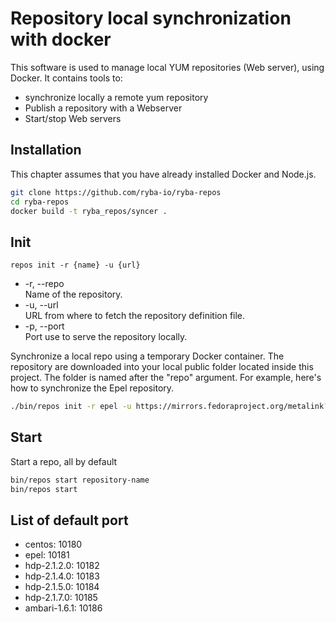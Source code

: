 
# Repository local synchronization with docker

This software is used to manage local YUM repositories (Web server), using
Docker. It contains tools to:
*   synchronize locally a remote yum repository
*   Publish a repository with a Webserver
*   Start/stop Web servers

## Installation

This chapter assumes that you have already installed Docker and Node.js.

```bash
git clone https://github.com/ryba-io/ryba-repos
cd ryba-repos
docker build -t ryba_repos/syncer .
```

## Init

`repos init -r {name} -u {url}`

*   -r, --repo   
    Name of the repository.   
*   -u, --url   
    URL from where to fetch the repository definition file.    
*   -p, --port   
    Port use to serve the repository locally.   

Synchronize a local repo using a temporary Docker container. The repository are
downloaded into your local public folder located inside this project. The
folder is named after the "repo" argument. For example, here's how to
synchronize the Epel repository.

```bash
./bin/repos init -r epel -u https://mirrors.fedoraproject.org/metalink?repo=epel-6&arch=x86_64
```

## Start

Start a repo, all by default

```bash
bin/repos start repository-name
bin/repos start
```

## List of default port

*   centos: 10180   
*   epel: 10181   
*   hdp-2.1.2.0: 10182   
*   hdp-2.1.4.0: 10183   
*   hdp-2.1.5.0: 10184   
*   hdp-2.1.7.0: 10185   
*   ambari-1.6.1: 10186   

